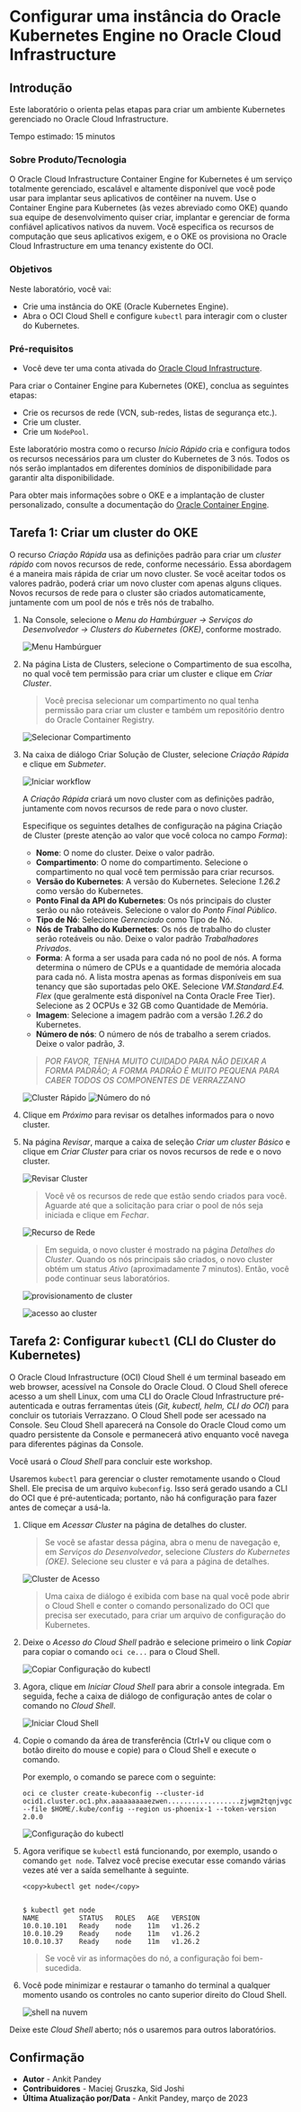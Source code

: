 # Configurar uma instância do Oracle Kubernetes Engine no Oracle Cloud Infrastructure

## Introdução

Este laboratório o orienta pelas etapas para criar um ambiente Kubernetes gerenciado no Oracle Cloud Infrastructure.

Tempo estimado: 15 minutos

### Sobre Produto/Tecnologia

O Oracle Cloud Infrastructure Container Engine for Kubernetes é um serviço totalmente gerenciado, escalável e altamente disponível que você pode usar para implantar seus aplicativos de contêiner na nuvem. Use o Container Engine para Kubernetes (às vezes abreviado como OKE) quando sua equipe de desenvolvimento quiser criar, implantar e gerenciar de forma confiável aplicativos nativos da nuvem. Você especifica os recursos de computação que seus aplicativos exigem, e o OKE os provisiona no Oracle Cloud Infrastructure em uma tenancy existente do OCI.

### Objetivos

Neste laboratório, você vai:

*   Crie uma instância do OKE (Oracle Kubernetes Engine).
*   Abra o OCI Cloud Shell e configure `kubectl` para interagir com o cluster do Kubernetes.

### Pré-requisitos

*   Você deve ter uma conta ativada do [Oracle Cloud Infrastructure](https://cloud.oracle.com/en_US/cloud-infrastructure).

Para criar o Container Engine para Kubernetes (OKE), conclua as seguintes etapas:

*   Crie os recursos de rede (VCN, sub-redes, listas de segurança etc.).
*   Crie um cluster.
*   Crie um `NodePool`.

Este laboratório mostra como o recurso _Início Rápido_ cria e configura todos os recursos necessários para um cluster do Kubernetes de 3 nós. Todos os nós serão implantados em diferentes domínios de disponibilidade para garantir alta disponibilidade.

Para obter mais informações sobre o OKE e a implantação de cluster personalizado, consulte a documentação do [Oracle Container Engine](https://docs.cloud.oracle.com/iaas/Content/ContEng/Concepts/contengoverview.htm).

## Tarefa 1: Criar um cluster do OKE

O recurso _Criação Rápida_ usa as definições padrão para criar um _cluster rápido_ com novos recursos de rede, conforme necessário. Essa abordagem é a maneira mais rápida de criar um novo cluster. Se você aceitar todos os valores padrão, poderá criar um novo cluster com apenas alguns cliques. Novos recursos de rede para o cluster são criados automaticamente, juntamente com um pool de nós e três nós de trabalho.

1.  Na Console, selecione o _Menu do Hambúrguer -> Serviços do Desenvolvedor -> Clusters do Kubernetes (OKE)_, conforme mostrado.
    
    ![Menu Hambúrguer](images/hamburger-menu.png " ")
    
2.  Na página Lista de Clusters, selecione o Compartimento de sua escolha, no qual você tem permissão para criar um cluster e clique em _Criar Cluster_.
    
    > Você precisa selecionar um compartimento no qual tenha permissão para criar um cluster e também um repositório dentro do Oracle Container Registry.
    
    ![Selecionar Compartimento](images/select-compartment.png " ")
    
3.  Na caixa de diálogo Criar Solução de Cluster, selecione _Criação Rápida_ e clique em _Submeter_.
    
    ![Iniciar workflow](images/launch-workflow.png " ")
    
    A _Criação Rápida_ criará um novo cluster com as definições padrão, juntamente com novos recursos de rede para o novo cluster.
    
    Especifique os seguintes detalhes de configuração na página Criação de Cluster (preste atenção ao valor que você coloca no campo _Forma_):
    
    *   **Nome**: O nome do cluster. Deixe o valor padrão.
    *   **Compartimento**: O nome do compartimento. Selecione o compartimento no qual você tem permissão para criar recursos.
    *   **Versão do Kubernetes**: A versão do Kubernetes. Selecione _1.26.2_ como versão do Kubernetes.
    *   **Ponto Final da API do Kubernetes**: Os nós principais do cluster serão ou não roteáveis. Selecione o valor do _Ponto Final Público_.
    *   **Tipo de Nó**: Selecione _Gerenciado_ como Tipo de Nó.
    *   **Nós de Trabalho do Kubernetes**: Os nós de trabalho do cluster serão roteáveis ou não. Deixe o valor padrão _Trabalhadores Privados_.
    *   **Forma**: A forma a ser usada para cada nó no pool de nós. A forma determina o número de CPUs e a quantidade de memória alocada para cada nó. A lista mostra apenas as formas disponíveis em sua tenancy que são suportadas pelo OKE. Selecione _VM.Standard.E4. Flex_ (que geralmente está disponível na Conta Oracle Free Tier). Selecione as 2 OCPUs e 32 GB como Quantidade de Memória.
    *   **Imagem**: Selecione a imagem padrão com a versão _1.26.2_ do Kubernetes.
    *   **Número de nós**: O número de nós de trabalho a serem criados. Deixe o valor padrão, _3_.
    
    > _POR FAVOR, TENHA MUITO CUIDADO PARA NÃO DEIXAR A FORMA PADRÃO; A FORMA PADRÃO É MUITO PEQUENA PARA CABER TODOS OS COMPONENTES DE VERRAZZANO_
    
    ![Cluster Rápido](images/quick-cluster.png " ") ![Número do nó](images/node-number.png " ")
    
4.  Clique em _Próximo_ para revisar os detalhes informados para o novo cluster.
    
5.  Na página _Revisar_, marque a caixa de seleção _Criar um cluster Básico_ e clique em _Criar Cluster_ para criar os novos recursos de rede e o novo cluster.
    
    ![Revisar Cluster](images/review-cluster.png " ")
    
    > Você vê os recursos de rede que estão sendo criados para você. Aguarde até que a solicitação para criar o pool de nós seja iniciada e clique em _Fechar_.
    
    ![Recurso de Rede](images/network-resource.png " ")
    
    > Em seguida, o novo cluster é mostrado na página _Detalhes do Cluster_. Quando os nós principais são criados, o novo cluster obtém um status _Ativo_ (aproximadamente 7 minutos). Então, você pode continuar seus laboratórios.
    
    ![provisionamento de cluster](images/cluster-provision.png " ")
    
    ![acesso ao cluster](images/cluster-access.png " ")
    

## Tarefa 2: Configurar `kubectl` (CLI do Cluster do Kubernetes)

O Oracle Cloud Infrastructure (OCI) Cloud Shell é um terminal baseado em web browser, acessível na Console do Oracle Cloud. O Cloud Shell oferece acesso a um shell Linux, com uma CLI do Oracle Cloud Infrastructure pré-autenticada e outras ferramentas úteis (_Git, kubectl, helm, CLI do OCI_) para concluir os tutoriais Verrazzano. O Cloud Shell pode ser acessado na Console. Seu Cloud Shell aparecerá na Console do Oracle Cloud como um quadro persistente da Console e permanecerá ativo enquanto você navega para diferentes páginas da Console.

Você usará o _Cloud Shell_ para concluir este workshop.

Usaremos `kubectl` para gerenciar o cluster remotamente usando o Cloud Shell. Ele precisa de um arquivo `kubeconfig`. Isso será gerado usando a CLI do OCI que é pré-autenticada; portanto, não há configuração para fazer antes de começar a usá-la.

1.  Clique em _Acessar Cluster_ na página de detalhes do cluster.
    
    > Se você se afastar dessa página, abra o menu de navegação e, em _Serviços do Desenvolvedor_, selecione _Clusters do Kubernetes (OKE)_. Selecione seu cluster e vá para a página de detalhes.
    
    ![Cluster de Acesso](images/access-cluster.png " ")
    
    > Uma caixa de diálogo é exibida com base na qual você pode abrir o Cloud Shell e conter o comando personalizado do OCI que precisa ser executado, para criar um arquivo de configuração do Kubernetes.
    
2.  Deixe o _Acesso do Cloud Shell_ padrão e selecione primeiro o link _Copiar_ para copiar o comando `oci ce...` para o Cloud Shell.
    
    ![Copiar Configuração do kubectl](images/copy-config.png " ")
    
3.  Agora, clique em _Iniciar Cloud Shell_ para abrir a console integrada. Em seguida, feche a caixa de diálogo de configuração antes de colar o comando no _Cloud Shell_.
    
    ![Iniciar Cloud Shell](images/launch-cloudshell.png " ")
    
4.  Copie o comando da área de transferência (Ctrl+V ou clique com o botão direito do mouse e copie) para o Cloud Shell e execute o comando.
    
    Por exemplo, o comando se parece com o seguinte:
    
        oci ce cluster create-kubeconfig --cluster-id ocid1.cluster.oc1.phx.aaaaaaaaaezwen..................zjwgm2tqnjvgc2dey3emnsd --file $HOME/.kube/config --region us-phoenix-1 --token-version 2.0.0
        
    
    ![Configuração do kubectl](images/kube-config.png " ")
    
5.  Agora verifique se `kubectl` está funcionando, por exemplo, usando o comando `get node`. Talvez você precise executar esse comando várias vezes até ver a saída semelhante à seguinte.
    
        <copy>kubectl get node</copy>
        
    
        $ kubectl get node
        NAME          STATUS   ROLES   AGE   VERSION
        10.0.10.101   Ready    node    11m   v1.26.2
        10.0.10.29    Ready    node    11m   v1.26.2
        10.0.10.37    Ready    node    11m   v1.26.2
        
    
    > Se você vir as informações do nó, a configuração foi bem-sucedida.
    
6.  Você pode minimizar e restaurar o tamanho do terminal a qualquer momento usando os controles no canto superior direito do Cloud Shell.
    
    ![shell na nuvem](images/cloudshell.png " ")
    

Deixe este _Cloud Shell_ aberto; nós o usaremos para outros laboratórios.

## Confirmação

*   **Autor** - Ankit Pandey
*   **Contribuidores** - Maciej Gruszka, Sid Joshi
*   **Última Atualização por/Data** - Ankit Pandey, março de 2023
